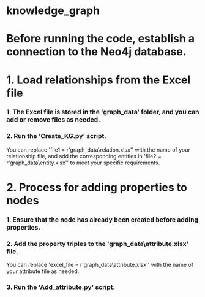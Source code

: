# knowledge_graph
# Before running the code, establish a connection to the Neo4j database.

# 1. Load relationships from the Excel file
### 1. The Excel file is stored in the 'graph_data' folder, and you can add or remove files as needed.
### 2. Run the 'Create_KG.py' script.
You can replace 'file1 = r'graph_data\relation.xlsx'' with the name of your relationship file, and add the corresponding entities in 'file2 = r'graph_data\entity.xlsx'' to meet your specific requirements.

# 2. Process for adding properties to nodes
### 1. Ensure that the node has already been created before adding properties.
### 2. Add the property triples to the 'graph_data\attribute.xlsx' file.
You can replace 'excel_file = r'graph_data\attribute.xlsx'' with the name of your attribute file as needed.
### 3. Run the 'Add_attribute.py' script.
